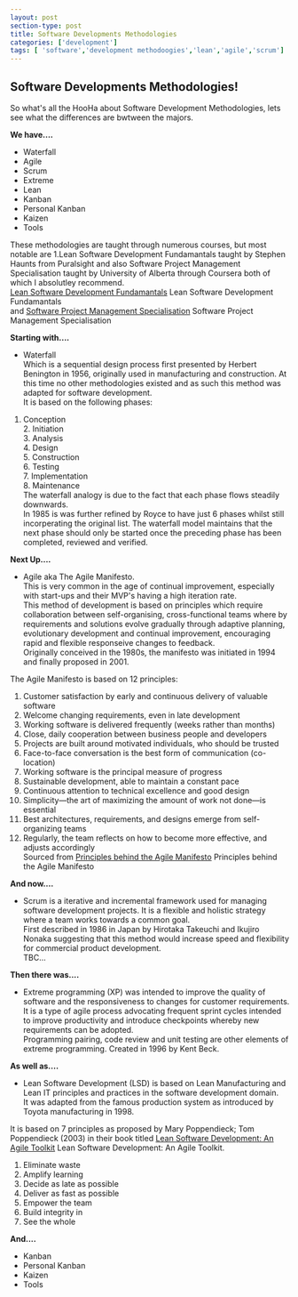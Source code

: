 ```yaml
---
layout: post
section-type: post
title: Software Developments Methodologies
categories: ['development']
tags: [ 'software','development methodoogies','lean','agile','scrum']
---
```



## Software Developments Methodologies!  

So what's all the HooHa about Software Development Methodologies, lets see what the differences are bwtween the majors.    


**We have....**     
* Waterfall   
* Agile   
* Scrum  
* Extreme  
* Lean  
* Kanban  
* Personal Kanban   
* Kaizen  
* Tools  

These methodologies are taught through numerous courses, but most notable are 1.Lean Software Development Fundamantals taught by Stephen Haunts from Puralsight and also Software Project Management Specialisation taught by University of Alberta through Coursera both of which I absolutley recommend.  
[Lean Software Development Fundamantals](https://app.pluralsight.com/library/courses/lean-software-development-fundamentals/table-of-contents) Lean Software Development Fundamantals  
and [Software Project Management Specialisation](https://www.coursera.org/specializations/product-management) Software Project Management Specialisation

**Starting with....**   
* Waterfall  
Which is a sequential design process first presented by Herbert Benington in 1956, originally used in manufacturing and construction. At this time no other methodologies existed and as such this method was adapted for software development.  
It is based on the following phases:  
1. Conception  
	2. Initiation  
		3. Analysis  
			4. Design  
				5. Construction  
					6. Testing  
						7. Implementation  
							8. Maintenance  
The waterfall analogy is due to the fact that each phase flows steadily downwards.  
In 1985 is was further refined by Royce to have just 6 phases whilst still incorperating the original list.
The waterfall model maintains that the next phase should only be started once the preceding phase has been completed, reviewed and verified.  

**Next Up....**   
* Agile aka The Agile Manifesto.  
This is very common in the age of continual improvement, especially with start-ups and their MVP's having a high iteration rate.  
This method of development is based on principles which require collaboration between self-organising, cross-functional teams where by requirements and solutions evolve gradually through adaptive planning, evolutionary development and continual improvement, encouraging rapid and flexible responseive changes to feedback.  
Originally conceived in the 1980s, the manifesto was initiated in 1994 and finally proposed in 2001. 

The Agile Manifesto is based on 12 principles:  
1. Customer satisfaction by early and continuous delivery of valuable software  
2. Welcome changing requirements, even in late development  
3. Working software is delivered frequently (weeks rather than months)  
4. Close, daily cooperation between business people and developers  
5. Projects are built around motivated individuals, who should be trusted  
6. Face-to-face conversation is the best form of communication (co-location)  
7. Working software is the principal measure of progress  
8. Sustainable development, able to maintain a constant pace  
9. Continuous attention to technical excellence and good design  
10. Simplicity—the art of maximizing the amount of work not done—is essential  
11. Best architectures, requirements, and designs emerge from self-organizing teams  
12. Regularly, the team reflects on how to become more effective, and adjusts accordingly  
Sourced from [Principles behind the Agile Manifesto](http://www.agilemanifesto.org/principles.html) Principles behind the Agile Manifesto  

**And now....**  
* Scrum is a iterative and incremental framework used for managing software development projects.  It is a flexible and holistic strategy where a team works towards a common goal.  
First described in 1986 in Japan by Hirotaka Takeuchi and Ikujiro Nonaka suggesting that this method would increase speed and flexibility for commercial product development.  
TBC...

**Then there was....**  
* Extreme programming (XP) was intended to improve the quality of software and the responsiveness to changes for customer requirements. It is a type of agile process advocating frequent sprint cycles intended to improve productivity and introduce checkpoints whereby new requirements can be adopted.  
Programming pairing, code review and unit testing are other elements of extreme programming. 
Created in 1996 by Kent Beck.  

**As well as....** 
* Lean Software Development (LSD) is based on Lean Manufacturing and Lean IT principles and practices in the software development domain.  
It was adapted from the famous production system as introduced by Toyota manufacturing in 1998.  

It is based on 7 principles as proposed by Mary Poppendieck; Tom Poppendieck (2003) in their book titled [Lean Software Development: An Agile Toolkit](https://books.google.com.au/books?id=hQk4S7asBi4C&pg=PA182&redir_esc=y) Lean Software Development: An Agile Toolkit.  
1. Eliminate waste  
2. Amplify learning  
3. Decide as late as possible  
4. Deliver as fast as possible  
5. Empower the team  
6. Build integrity in  
7. See the whole  

**And....**   
* Kanban  
* Personal Kanban   
* Kaizen  
* Tools   





